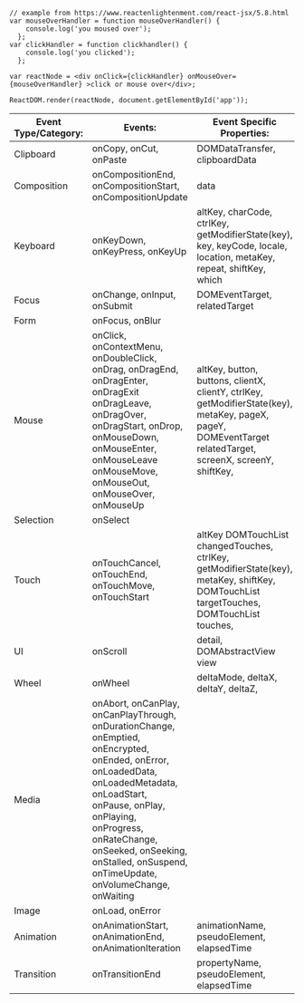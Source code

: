 ```
// example from https://www.reactenlightenment.com/react-jsx/5.8.html
var mouseOverHandler = function mouseOverHandler() {
    console.log('you moused over');
  };
var clickHandler = function clickhandler() {
    console.log('you clicked');
  };
  
var reactNode = <div onClick={clickHandler} onMouseOver={mouseOverHandler} >click or mouse over</div>;

ReactDOM.render(reactNode, document.getElementById('app'));
```


|Event Type/Category:|Events:|Event Specific Properties:|
|--- |--- |--- |
|Clipboard|onCopy, onCut, onPaste|DOMDataTransfer, clipboardData|
|Composition|onCompositionEnd, onCompositionStart, onCompositionUpdate|data|
|Keyboard|onKeyDown, onKeyPress, onKeyUp|altKey, charCode, ctrlKey, getModifierState(key), key, keyCode, locale, location, metaKey, repeat, shiftKey, which|
|Focus|onChange, onInput, onSubmit|DOMEventTarget, relatedTarget|
|Form|onFocus, onBlur||
|Mouse|onClick, onContextMenu, onDoubleClick, onDrag, onDragEnd, onDragEnter, onDragExit onDragLeave, onDragOver, onDragStart, onDrop, onMouseDown, onMouseEnter, onMouseLeave onMouseMove, onMouseOut, onMouseOver, onMouseUp|altKey, button, buttons, clientX, clientY, ctrlKey, getModifierState(key), metaKey, pageX, pageY, DOMEventTarget relatedTarget, screenX, screenY, shiftKey,|
|Selection|onSelect||
|Touch|onTouchCancel, onTouchEnd, onTouchMove, onTouchStart|altKey DOMTouchList changedTouches, ctrlKey, getModifierState(key), metaKey, shiftKey, DOMTouchList targetTouches, DOMTouchList touches,|
|UI|onScroll|detail, DOMAbstractView view|
|Wheel|onWheel|deltaMode, deltaX, deltaY, deltaZ,|
|Media|onAbort, onCanPlay, onCanPlayThrough, onDurationChange, onEmptied, onEncrypted, onEnded, onError, onLoadedData, onLoadedMetadata, onLoadStart, onPause, onPlay, onPlaying, onProgress, onRateChange, onSeeked, onSeeking, onStalled, onSuspend, onTimeUpdate, onVolumeChange, onWaiting||
|Image|onLoad, onError||
|Animation|onAnimationStart, onAnimationEnd, onAnimationIteration|animationName, pseudoElement, elapsedTime|
|Transition|onTransitionEnd|propertyName, pseudoElement, elapsedTime|


